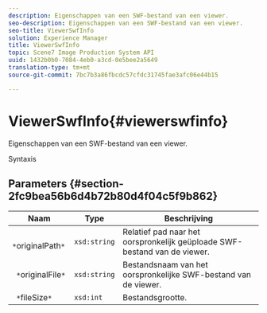 ```yaml
---
description: Eigenschappen van een SWF-bestand van een viewer.
seo-description: Eigenschappen van een SWF-bestand van een viewer.
seo-title: ViewerSwfInfo
solution: Experience Manager
title: ViewerSwfInfo
topic: Scene7 Image Production System API
uuid: 1432b0b0-7084-4eb0-a3cd-0e5bee2a5649
translation-type: tm+mt
source-git-commit: 7bc7b3a86fbcdc57cfdc31745fae3afc06e44b15

---
```



# ViewerSwfInfo{#viewerswfinfo}

Eigenschappen van een SWF-bestand van een viewer.

Syntaxis

## Parameters {#section-2fc9bea56b6d4b72b80d4f04c5f9b862}

| Naam | Type | Beschrijving |
|---|---|---|
| ` *`originalPath`*` | `xsd:string` | Relatief pad naar het oorspronkelijk geüploade SWF-bestand van de viewer. |
| ` *`originalFile`*` | `xsd:string` | Bestandsnaam van het oorspronkelijke SWF-bestand van de viewer. |
| ` *`fileSize`*` | `xsd:int` | Bestandsgrootte. |


